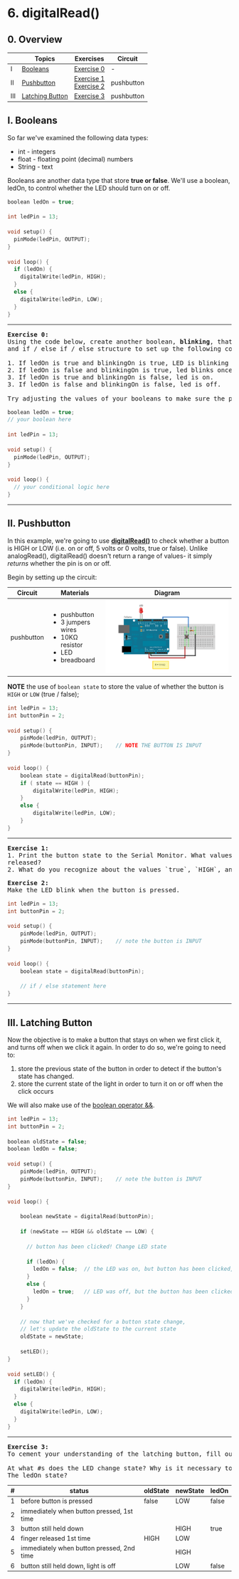 # 6. digitalRead()

## 0. Overview

|  | Topics | Exercises | Circuit |
| --- | --- | --- | --- |
| I | [Booleans](#i-booleans) | [Exercise 0](#ex0) | - |
| II | [Pushbutton](#ii-pushbutton) | [Exercise 1](#ex1) <br> [Exercise 2](#ex2) | pushbutton |
| III | [Latching Button](#iii-latching-button) | [Exercise 3](#ex3) | pushbutton |


## I. Booleans

So far we've examined the following data types:
* int - integers
* float - floating point (decimal) numbers
* String - text

Booleans are another data type that store **true or false**. We'll use a boolean, ledOn, to control whether the LED should turn on or off.

```c++
boolean ledOn = true;

int ledPin = 13;

void setup() {
  pinMode(ledPin, OUTPUT);
}

void loop() {
  if (ledOn) {
    digitalWrite(ledPin, HIGH);
  }
  else {
    digitalWrite(ledPin, LOW);
  }
}
```

---

<a name="ex0"></a>
<pre>
<b>Exercise 0:</b>
Using the code below, create another boolean, <b>blinking</b>, that is set to true. Use boolean operators
and if / else if / else structure to set up the following conditions:

1. If ledOn is true and blinkingOn is true, LED is blinking at a normal pace.
2. If ledOn is false and blinkingOn is true, led blinks once every 5 seconds.
3. If ledOn is true and blinkingOn is false, led is on.
3. If ledOn is false and blinkingOn is false, led is off.

Try adjusting the values of your booleans to make sure the program responds as you expect it should.
</pre>

```c++
boolean ledOn = true;
// your boolean here

int ledPin = 13;

void setup() {
  pinMode(ledPin, OUTPUT);
}

void loop() {
  // your conditional logic here
}
```

---

## II. Pushbutton
In this example, we're going to use [**digitalRead()**](https://www.arduino.cc/en/Reference/DigitalRead) to check whether a button is HIGH or LOW (i.e. on or off, 5 volts or 0 volts, true or false). Unlike analogRead(), digitalRead() doesn't return a range of values- it simply *returns* whether the pin is on or off.

Begin by setting up the circuit:

| Circuit | Materials | Diagram |
| --- | --- | --- |
| pushbutton | <ul><li>pushbutton</li><li>3 jumpers wires</li><li>10KΩ resistor</li><li>LED</li><li>breadboard</li></ul> | ![arduino switch](../images/switch_led.png) |

**NOTE** the use of `boolean state` to store the value of whether the button is `HIGH` or `LOW` (true / false);

```c++
int ledPin = 13;
int buttonPin = 2;

void setup() {
    pinMode(ledPin, OUTPUT);
    pinMode(buttonPin, INPUT);    // NOTE THE BUTTON IS INPUT
}

void loop() {
    boolean state = digitalRead(buttonPin);
    if ( state == HIGH ) {
        digitalWrite(ledPin, HIGH);
    }
    else {
        digitalWrite(ledPin, LOW);
    }
}
```

---

<a name="ex1"></a>
<pre>
<b>Exercise 1:</b>
1. Print the button state to the Serial Monitor. What values does it print when the button is pressed/
released?
2. What do you recognize about the values `true`, `HIGH`, and `1` vs. `false`, `LOW`, and `0`?
</pre>


<a name="ex2"></a>
<pre>
<b>Exercise 2:</b>
Make the LED blink when the button is pressed.
</pre>

```c++
int ledPin = 13;
int buttonPin = 2;

void setup() {
    pinMode(ledPin, OUTPUT);
    pinMode(buttonPin, INPUT);    // note the button is INPUT
}

void loop() {
    boolean state = digitalRead(buttonPin);

    // if / else statement here
}
```

---

## III. Latching Button

Now the objective is to make a button that stays on when we first click it, and turns off when we click it again. In order to do so, we're going to need to:
1. store the previous state of the button in order to detect if the button's state has changed.
2. store the current state of the light in order to turn it on or off when the click occurs

We will also make use of the [boolean operator &&](https://www.arduino.cc/en/Reference/Boolean).

```c++
int ledPin = 13;
int buttonPin = 2;

boolean oldState = false;
boolean ledOn = false;

void setup() {
    pinMode(ledPin, OUTPUT);
    pinMode(buttonPin, INPUT);    // note the button is INPUT
}

void loop() {

    boolean newState = digitalRead(buttonPin);

    if (newState == HIGH && oldState == LOW) {

      // button has been clicked! Change LED state

      if (ledOn) {
        ledOn = false;  // the LED was on, but button has been clicked, so let's turn it off.
      }
      else {
        ledOn = true;   // LED was off, but the button has been clicked, so let's turn it on.
      }
    }

    // now that we've checked for a button state change,
    // let's update the oldState to the current state
    oldState = newState;

    setLED();
}

void setLED() {
  if (ledOn) {
    digitalWrite(ledPin, HIGH);
  }
  else {
    digitalWrite(ledPin, LOW);
  }
}
```

---

<a name="ex3"></a>
<pre>
<b>Exercise 3:</b>
To cement your understanding of the latching button, fill out the table below.

At what #s does the LED change state? Why is it necessary to save the oldState?
The ledOn state?
</pre>

| # | status | oldState | newState | ledOn |
| --- | ---- | ---- | ---- | ---- |
| 1 | before button is pressed | false | LOW | false |
| 2 | immediately when button pressed, 1st time |  |  |  |
| 3 | button still held down |  | HIGH | true |
| 4 | finger released 1st time | HIGH | LOW |  |
| 5 | immediately when button pressed, 2nd time |  | HIGH |  |
| 6 | button still held down, light is off | | LOW | false |
